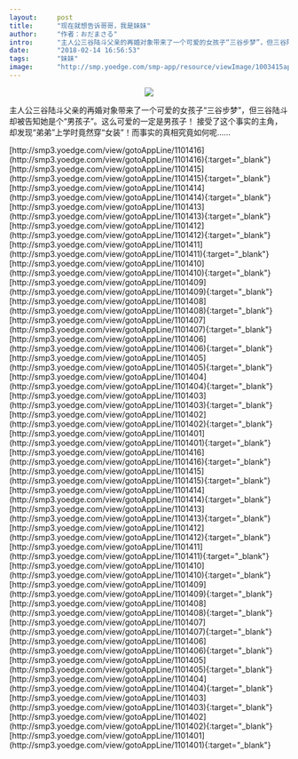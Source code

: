 ```yaml
---
layout:     post
title:      "现在就想告诉哥哥，我是妹妹"
author:     "作者：おだまさる"
intro:      "主人公三谷陆斗父亲的再婚对象带来了一个可爱的女孩子“三谷步梦”，但三谷陆斗却被告知她是个“男孩子”。这么可爱的一定是男孩子！ 接受了这个事实的主角，却发现“弟弟”上学时竟然穿“女装”！而事实的真相究竟如何呢……"
date:       "2018-02-14 16:56:53"
tags:       "妹妹"
image:      "http://smp.yoedge.com/smp-app/resource/viewImage/1003415appline.png"
---
```

<div style="text-align: center">
<p><img src="http://smp.yoedge.com/smp-app/resource/viewImage/1003415appline.png"/></p>
</div>
<p class="post-meta">
<span>主人公三谷陆斗父亲的再婚对象带来了一个可爱的女孩子“三谷步梦”，但三谷陆斗却被告知她是个“男孩子”。这么可爱的一定是男孩子！ 接受了这个事实的主角，却发现“弟弟”上学时竟然穿“女装”！而事实的真相究竟如何呢……</span>
</p>
[http://smp3.yoedge.com/view/gotoAppLine/1101416](http://smp3.yoedge.com/view/gotoAppLine/1101416){:target="_blank"}
[http://smp3.yoedge.com/view/gotoAppLine/1101415](http://smp3.yoedge.com/view/gotoAppLine/1101415){:target="_blank"}
[http://smp3.yoedge.com/view/gotoAppLine/1101414](http://smp3.yoedge.com/view/gotoAppLine/1101414){:target="_blank"}
[http://smp3.yoedge.com/view/gotoAppLine/1101413](http://smp3.yoedge.com/view/gotoAppLine/1101413){:target="_blank"}
[http://smp3.yoedge.com/view/gotoAppLine/1101412](http://smp3.yoedge.com/view/gotoAppLine/1101412){:target="_blank"}
[http://smp3.yoedge.com/view/gotoAppLine/1101411](http://smp3.yoedge.com/view/gotoAppLine/1101411){:target="_blank"}
[http://smp3.yoedge.com/view/gotoAppLine/1101410](http://smp3.yoedge.com/view/gotoAppLine/1101410){:target="_blank"}
[http://smp3.yoedge.com/view/gotoAppLine/1101409](http://smp3.yoedge.com/view/gotoAppLine/1101409){:target="_blank"}
[http://smp3.yoedge.com/view/gotoAppLine/1101408](http://smp3.yoedge.com/view/gotoAppLine/1101408){:target="_blank"}
[http://smp3.yoedge.com/view/gotoAppLine/1101407](http://smp3.yoedge.com/view/gotoAppLine/1101407){:target="_blank"}
[http://smp3.yoedge.com/view/gotoAppLine/1101406](http://smp3.yoedge.com/view/gotoAppLine/1101406){:target="_blank"}
[http://smp3.yoedge.com/view/gotoAppLine/1101405](http://smp3.yoedge.com/view/gotoAppLine/1101405){:target="_blank"}
[http://smp3.yoedge.com/view/gotoAppLine/1101404](http://smp3.yoedge.com/view/gotoAppLine/1101404){:target="_blank"}
[http://smp3.yoedge.com/view/gotoAppLine/1101403](http://smp3.yoedge.com/view/gotoAppLine/1101403){:target="_blank"}
[http://smp3.yoedge.com/view/gotoAppLine/1101402](http://smp3.yoedge.com/view/gotoAppLine/1101402){:target="_blank"}
[http://smp3.yoedge.com/view/gotoAppLine/1101401](http://smp3.yoedge.com/view/gotoAppLine/1101401){:target="_blank"}
[http://smp3.yoedge.com/view/gotoAppLine/1101416](http://smp3.yoedge.com/view/gotoAppLine/1101416){:target="_blank"}
[http://smp3.yoedge.com/view/gotoAppLine/1101415](http://smp3.yoedge.com/view/gotoAppLine/1101415){:target="_blank"}
[http://smp3.yoedge.com/view/gotoAppLine/1101414](http://smp3.yoedge.com/view/gotoAppLine/1101414){:target="_blank"}
[http://smp3.yoedge.com/view/gotoAppLine/1101413](http://smp3.yoedge.com/view/gotoAppLine/1101413){:target="_blank"}
[http://smp3.yoedge.com/view/gotoAppLine/1101412](http://smp3.yoedge.com/view/gotoAppLine/1101412){:target="_blank"}
[http://smp3.yoedge.com/view/gotoAppLine/1101411](http://smp3.yoedge.com/view/gotoAppLine/1101411){:target="_blank"}
[http://smp3.yoedge.com/view/gotoAppLine/1101410](http://smp3.yoedge.com/view/gotoAppLine/1101410){:target="_blank"}
[http://smp3.yoedge.com/view/gotoAppLine/1101409](http://smp3.yoedge.com/view/gotoAppLine/1101409){:target="_blank"}
[http://smp3.yoedge.com/view/gotoAppLine/1101408](http://smp3.yoedge.com/view/gotoAppLine/1101408){:target="_blank"}
[http://smp3.yoedge.com/view/gotoAppLine/1101407](http://smp3.yoedge.com/view/gotoAppLine/1101407){:target="_blank"}
[http://smp3.yoedge.com/view/gotoAppLine/1101406](http://smp3.yoedge.com/view/gotoAppLine/1101406){:target="_blank"}
[http://smp3.yoedge.com/view/gotoAppLine/1101405](http://smp3.yoedge.com/view/gotoAppLine/1101405){:target="_blank"}
[http://smp3.yoedge.com/view/gotoAppLine/1101404](http://smp3.yoedge.com/view/gotoAppLine/1101404){:target="_blank"}
[http://smp3.yoedge.com/view/gotoAppLine/1101403](http://smp3.yoedge.com/view/gotoAppLine/1101403){:target="_blank"}
[http://smp3.yoedge.com/view/gotoAppLine/1101402](http://smp3.yoedge.com/view/gotoAppLine/1101402){:target="_blank"}
[http://smp3.yoedge.com/view/gotoAppLine/1101401](http://smp3.yoedge.com/view/gotoAppLine/1101401){:target="_blank"}


